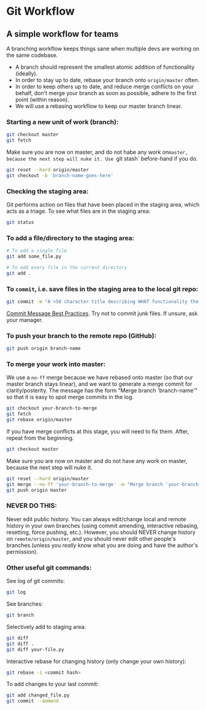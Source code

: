 # Git Workflow
## A simple workflow for teams
A branching workflow keeps things sane when multiple devs are working on the same codebase.
* A branch should represent the smallest atomic addition of functionality (ideally).
* In order to stay up to date, rebase your branch onto `origin/master` often.
* In order to keep others up to date, and reduce merge conflicts on your behalf, don't merge your branch as soon as possible, adhere to the first point (within reason).
* We will use a rebasing workflow to keep our master branch linear.

### Starting a new unit of work (branch):
```bash
git checkout master
git fetch
```
Make sure you are now on master, and do not habe any work on`master, because the next step will nuke it. Use `git stash` before-hand if you do.
```bash
git reset --hard origin/master
git checkout -b 'branch-name-goes-here'
```

### Checking the staging area:
Git performs action on files that have been placed in the staging area, which acts as a triage. To see what files are in the staging area:
```bash
git status
```

### To add a file/directory to the staging area:
```bash
# To add a single file
git add some_file.py

# To add every file in the current directory
git add .
```
### To `commit`, i.e. save files in the staging area to the local git repo:
```bash
git commit -m "A <50 character title describing WHAT functionality the commit adds"
```
[Commit Message Best Practices](https://chris.beams.io/posts/git-commit/). Try not to commit junk files. If unsure, ask your manager.

### To push your branch to the remote repo (GitHub):
```bash
git push origin branch-name
```

### To merge your work into master:
We use a `no-ff` merge because we have rebased onto master (so that our master branch stays linear), and we want to generate a merge commit for clarity/posterity. The message has the form "Merge branch 'branch-name'" so that it is easy to spot merge commits in the log.
```bash
git checkout your-branch-to-merge
git fetch
git rebase origin/master
```
If you have merge conflicts at this stage, you will need to fix them. After, repeat from the beginning.
```bash
git checkout master
```
Make sure you are now on master and do not have any work on master, because the next step will nuke it.
```bash
git reset --hard origin/master
git merge --no-ff 'your-branch-to-merge' -m "Merge branch 'your-branch-to-merge'"
git push origin master
```

### NEVER DO THIS:
Never edit public history. You can always edit/change local and remote history in your own branches (using commit amending, interactive rebasing, resetting, force pushing, etc.). However, you should NEVER change history on `remote/origin/master`, and you should never edit other people's branches (unless you _really_ know what you are doing and have the author's permission). 

### Other useful git commands:
See log of git commits:
```bash
git log
```
See branches:
```bash
git branch
```
Selectively add to staging area:
```bash
git diff
git diff .
git diff your-file.py
```
Interactive rebase for changing history (only change your own history):
```bash
git rebase -i <commit hash>
```
To add changes to your last commit:
```bash
git add changed_file.py
git commit --ammend
```
